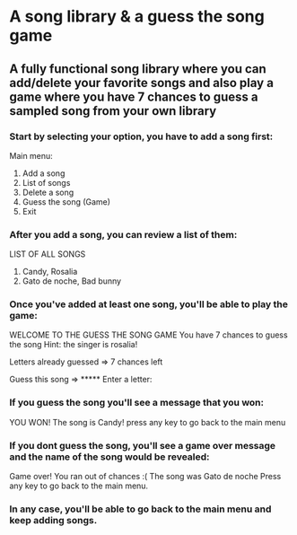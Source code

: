 # A song library & a guess the song game

## A fully functional song library where you can add/delete your favorite songs and also play a game where you have 7 chances to guess a sampled song from your own library

### Start by selecting your option, you have to **add a song first:**

Main menu:

1. Add a song
2. List of songs
3. Delete a song
4. Guess the song (Game)
5. Exit


### After you add a song, you can review **a list of them:**

  LIST OF ALL SONGS

  1. Candy, Rosalia
  2. Gato de noche, Bad bunny

### Once you've added at least one song, you'll be able **to play the game:**

  WELCOME TO THE GUESS THE SONG GAME
  You have 7 chances to guess the song
  Hint: the singer is rosalia!
  
  
  Letters already guessed => 
  7 chances left
  
  Guess this song => *****
  Enter a letter: 

### If you guess the song you'll see a message that you won:
  
  YOU WON!
  The song is Candy!
  press any key to go back to the main menu

### If you dont guess the song, you'll see a game over message and the name of the song would be revealed:

  Game over! You ran out of chances :(
  The song was Gato de noche
  Press any key to go back to the main menu.

### In any case, you'll be able to go back to the main menu and keep adding songs. 
  
  
